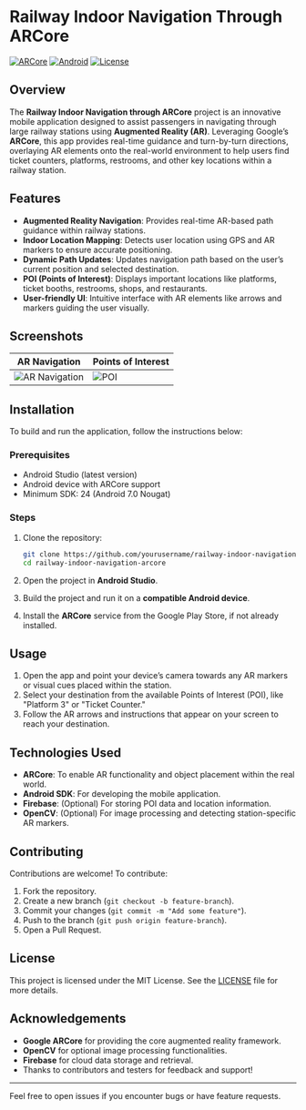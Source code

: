 # Railway Indoor Navigation Through ARCore

[![ARCore](https://img.shields.io/badge/ARCore-enabled-brightgreen)](https://developers.google.com/ar) 
[![Android](https://img.shields.io/badge/platform-android-blue)](https://www.android.com/)
[![License](https://img.shields.io/badge/license-MIT-green)](./LICENSE)

## Overview

The **Railway Indoor Navigation through ARCore** project is an innovative mobile application designed to assist passengers in navigating through large railway stations using **Augmented Reality (AR)**. Leveraging Google’s **ARCore**, this app provides real-time guidance and turn-by-turn directions, overlaying AR elements onto the real-world environment to help users find ticket counters, platforms, restrooms, and other key locations within a railway station.

## Features

- **Augmented Reality Navigation**: Provides real-time AR-based path guidance within railway stations.
- **Indoor Location Mapping**: Detects user location using GPS and AR markers to ensure accurate positioning.
- **Dynamic Path Updates**: Updates navigation path based on the user’s current position and selected destination.
- **POI (Points of Interest)**: Displays important locations like platforms, ticket booths, restrooms, shops, and restaurants.
- **User-friendly UI**: Intuitive interface with AR elements like arrows and markers guiding the user visually.

## Screenshots

| AR Navigation       | Points of Interest |
|---------------------|--------------------|
| ![AR Navigation](./screenshots/ar_navigation.png) | ![POI](./screenshots/poi_list.png) |

## Installation

To build and run the application, follow the instructions below:

### Prerequisites

- Android Studio (latest version)
- Android device with ARCore support
- Minimum SDK: 24 (Android 7.0 Nougat)

### Steps

1. Clone the repository:

    ```bash
    git clone https://github.com/yourusername/railway-indoor-navigation-arcore.git
    cd railway-indoor-navigation-arcore
    ```

2. Open the project in **Android Studio**.

3. Build the project and run it on a **compatible Android device**.

4. Install the **ARCore** service from the Google Play Store, if not already installed.

## Usage

1. Open the app and point your device’s camera towards any AR markers or visual cues placed within the station.
2. Select your destination from the available Points of Interest (POI), like "Platform 3" or "Ticket Counter."
3. Follow the AR arrows and instructions that appear on your screen to reach your destination.

## Technologies Used

- **ARCore**: To enable AR functionality and object placement within the real world.
- **Android SDK**: For developing the mobile application.
- **Firebase**: (Optional) For storing POI data and location information.
- **OpenCV**: (Optional) For image processing and detecting station-specific AR markers.

## Contributing

Contributions are welcome! To contribute:

1. Fork the repository.
2. Create a new branch (`git checkout -b feature-branch`).
3. Commit your changes (`git commit -m "Add some feature"`).
4. Push to the branch (`git push origin feature-branch`).
5. Open a Pull Request.

## License

This project is licensed under the MIT License. See the [LICENSE](./LICENSE) file for more details.

## Acknowledgements

- **Google ARCore** for providing the core augmented reality framework.
- **OpenCV** for optional image processing functionalities.
- **Firebase** for cloud data storage and retrieval.
- Thanks to contributors and testers for feedback and support!

---

Feel free to open issues if you encounter bugs or have feature requests.

